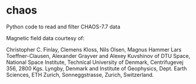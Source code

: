 # chaos
Python code to read and filter CHAOS-7.7 data

Magnetic field data courtesy of:

Christopher C. Finlay, Clemens Kloss, Nils Olsen, Magnus Hammer Lars Toeffner-Clausen, Alexander Grayver and Alexey Kuvshinov of DTU Space, National Space Institute, Technical University of Denmark, Centrifugevej 356, 2800 Kgs. Lyngby, Denmark and Institute of Geophysics, Dept. Earth Sciences, ETH Zurich, Sonneggstrasse, Zurich, Switzerland.
